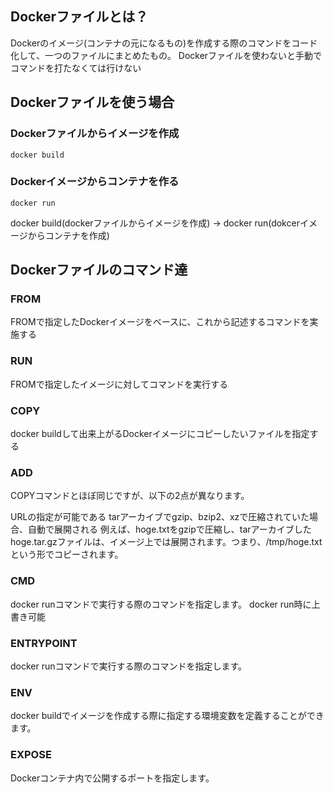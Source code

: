 ## Dockerファイルとは？
  Dockerのイメージ(コンテナの元になるもの)を作成する際のコマンドをコード化して、一つのファイルにまとめたもの。
  Dockerファイルを使わないと手動でコマンドを打たなくては行けない

## Dockerファイルを使う場合

### Dockerファイルからイメージを作成

  ```docker build```

### Dockerイメージからコンテナを作る

  ```docker run```

docker build(dockerファイルからイメージを作成) -> docker run(dokcerイメージからコンテナを作成)

## Dockerファイルのコマンド達

### FROM

  FROMで指定したDockerイメージをベースに、これから記述するコマンドを実施する

### RUN
  
  FROMで指定したイメージに対してコマンドを実行する

### COPY
  
  docker buildして出来上がるDockerイメージにコピーしたいファイルを指定する

### ADD
  COPYコマンドとほぼ同じですが、以下の2点が異なります。

URLの指定が可能である
tarアーカイブでgzip、bzip2、xzで圧縮されていた場合、自動で展開される
例えば、hoge.txtをgzipで圧縮し、tarアーカイブしたhoge.tar.gzファイルは、イメージ上では展開されます。つまり、/tmp/hoge.txtという形でコピーされます。

### CMD 

docker runコマンドで実行する際のコマンドを指定します。
docker run時に上書き可能

### ENTRYPOINT

docker runコマンドで実行する際のコマンドを指定します。

### ENV

docker buildでイメージを作成する際に指定する環境変数を定義することができます。

### EXPOSE

Dockerコンテナ内で公開するポートを指定します。